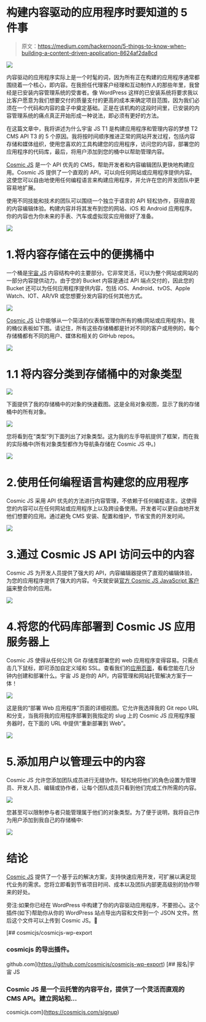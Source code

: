 # 构建内容驱动的应用程序时要知道的 5 件事

> 原文：<https://medium.com/hackernoon/5-things-to-know-when-building-a-content-driven-application-8624af2da8cd>

![](img/a6ccc34e9f6141e252d76dfa0452420c.png)

内容驱动的应用程序实际上是一个时髦的词，因为所有正在构建的应用程序通常都围绕着一个核心，即内容。在我担任代理客户经理和互动制作人的那些年里，我曾经是已安装内容管理系统的受害者。像 WordPress 这样的已安装系统将要求我以比客户愿意为我们想要交付的质量支付的更高的成本来确定项目范围，因为我们必须在一个代码和内容的盒子中奠定基础。正是在该机构的这段时间里，已安装的内容管理系统的痛点真正开始形成一种说法，即必须有更好的方法。

在这篇文章中，我将讲述为什么宇宙 JS T1 是构建应用程序和管理内容的梦想 T2 CMS API T3 的 5 个原因。我将按时间顺序推进正常的网站开发过程，包括内容存储和媒体组织，使用您喜欢的工具构建您的应用程序，访问您的内容，部署您的应用程序的代码库，最后，将用户添加到您的桶中以帮助管理内容。

[Cosmic JS](https://cosmicjs.com) 是一个 API 优先的 CMS，帮助开发者和内容编辑团队更快地构建应用。Cosmic JS 提供了一个直观的 API，可以向任何网站或应用程序提供内容。这使您可以自由地使用任何编程语言来构建应用程序，并允许在您的开发团队中更容易地扩展。

使用不同技能和技术的团队可以围绕一个独立于语言的 API 轻松协作，获得直观的内容编辑体验。构建内容并将其发布到您的网站、iOS 和 Android 应用程序。你的内容也为你未来的手表、汽车或虚拟现实应用做好了准备。

![](img/effb0737f3217c9aeb91733edc0a5d5f.png)

# 1.将内容存储在云中的便携桶中

一个桶是[宇宙 JS](https://cosmicjs.com) 内容结构中的主要部分。它非常灵活，可以为整个网站或网站的一部分内容提供动力。由于您的 Bucket 内容是通过 API 端点交付的，因此您的 Bucket 还可以为任何应用程序提供内容，包括 iOS、Android、tvOS、Apple Watch、IOT、AR/VR 或您想要分发内容的任何其他方式。

![](img/656c06379e4e9a126b5d3049ed7c3c88.png)

[Cosmic JS](https://cosmicjs.com) 让你能够从一个简洁的仪表板管理你所有的桶(网站或应用程序)。我的桶仪表板如下图。请记住，所有这些存储桶都是针对不同的客户或用例的，每个存储桶都有不同的用户、媒体和相关的 GitHub repos。

![](img/e92328d3cc5ca10e47b4a0750bd442e7.png)

# 1.1 将内容分类到存储桶中的对象类型

![](img/56c88f3ca83f611358fd6ceeb627f7b9.png)

下面提供了我的存储桶中的对象的快速截图。这是全局对象视图，显示了我的存储桶中的所有对象。

![](img/494b2a9fb9711c8cee60896b892aae16.png)

您将看到在“类型”列下面列出了对象类型。这为我的左手导航提供了框架，而在我的实际桶中(所有对象类型都作为导航条存储在 Cosmic JS 中。)

![](img/170a5d3d4d1a89389ce99d07cf6d2a4a.png)

# 2.使用任何编程语言构建您的应用程序

Cosmic JS 采用 API 优先的方法进行内容管理，不依赖于任何编程语言。这使得您的内容可以在任何网站或应用程序上以及跨设备使用。开发者可以更自由地开发他们想要的应用。通过避免 CMS 安装、配置和维护，节省宝贵的开发时间。

![](img/d0d00234448ac3d0e4caf664f2ed564f.png)

# 3.通过 Cosmic JS API 访问云中的内容

Cosmic JS 为开发人员提供了强大的 API，内容编辑器提供了直观的编辑体验，为您的应用程序提供了强大的内容。今天就安装[官方 Cosmic JS JavaScript 客户端](https://www.npmjs.com/package/cosmicjs)来整合你的应用。

![](img/7a9bafded4b6d990607ac4a5eaa9e4e3.png)

# 4.将您的代码库部署到 Cosmic JS 应用服务器上

Cosmic JS 使得从任何公共 Git 存储库部署您的 web 应用程序变得容易。只需点击几下鼠标，即可添加自定义域和 SSL。查看我们的[应用页面](https://cosmicjs.com/apps)，看看您能在几分钟内创建和部署什么。宇宙 JS 是你的 API，内容管理和网站托管解决方案于一体！

![](img/4554dc7df15c87e2367e2af3f107842a.png)

这是我的“部署 Web 应用程序”页面的详细视图。它允许我选择我的 Git repo URL 和分支，当我将我的应用程序部署到我指定的 slug 上的 Cosmic JS 应用程序服务器时，在下面的 URL 中提供“重新部署到 Web”。

![](img/35cee9df2112ed76206f756c72e86034.png)

# 5.添加用户以管理云中的内容

Cosmic JS 允许您添加团队成员进行无缝协作。轻松地将他们的角色设置为管理员、开发人员、编辑或协作者，让每个团队成员只看到他们完成工作所需的内容。

![](img/555f1c4a6b3d0be0412b217e85e9e727.png)

您甚至可以限制参与者只能管理属于他们的对象类型。为了便于说明，我将自己作为用户添加到我自己的存储桶中:

![](img/fa0583936467d1029ed2dfd02904b909.png)

# 结论

[Cosmic JS](https://cosmicjs.com/) 提供了一个基于云的解决方案，支持快速应用开发，可扩展以满足现代业务的需求。您将立即看到节省项目时间、成本以及团队内部更高级别的协作带来的好处。

旁注:如果你已经在 WordPress 中构建了你的内容驱动应用程序，不要担心。这个插件(如下)帮助你从你的 WordPress 站点导出内容和文件到一个 JSON 文件。然后这个文件可以上传到 Cosmic JS。🚀

[](https://github.com/cosmicjs/cosmicjs-wp-export) [## cosmicjs/cosmicjs-wp-export

### cosmicjs 的导出插件。

github.com](https://github.com/cosmicjs/cosmicjs-wp-export) [](https://cosmicjs.com/signup) [## 报名|宇宙 JS

### Cosmic JS 是一个云托管的内容平台，提供了一个灵活而直观的 CMS API。建立网站和…

cosmicjs.com](https://cosmicjs.com/signup)